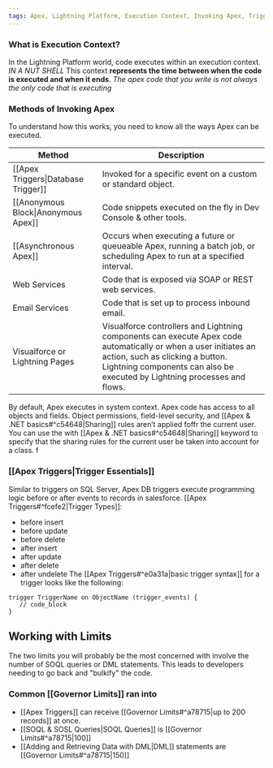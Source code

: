 ```yaml
---
tags: Apex, Lightning Platform, Execution Context, Invoking Apex, Triggers, Trigger, Governor Limits
---
```

### What is Execution Context?
In the Lightning Platform world, code executes within an execution context. *IN A NUT SHELL* This context **represents the time between when the code is executed and when it ends**. 
*The apex code that you write is not always the only code that is executing*

### Methods of Invoking Apex
To understand how this works, you need to know all the ways Apex can be executed. 

| Method            | Description                                                  |
| ----------------- | ------------------------------------------------------------ |
| [[Apex Triggers\|Database Trigger]]  | Invoked for a specific event on a custom or standard object. |
| [[Anonymous Block\|Anonymous Apex]]    | Code snippets executed on the fly in Dev Console & other tools. |
| [[Asynchronous Apex]] |  Occurs when executing a future or queueable Apex, running a batch job, or scheduling Apex to run at a specified interval.                                |
| Web Services      |             Code that is exposed via SOAP or REST web services.                                                 | 
| Email Services | Code that is set up to process inbound email.| 
|           Visualforce or Lightning Pages                                                   |Visualforce controllers and Lightning components can execute Apex code automatically or when a user initiates an action, such as clicking a button. Lightning components can also be executed by Lightning processes and flows. | 

By default, Apex executes in system context. Apex code has access to all objects and fields. Object permissions, field-level security, and [[Apex & .NET basics#^c54648|Sharing]] rules aren’t applied foffr the current user. You can use the with [[Apex & .NET basics#^c54648|Sharing]] keyword to specify that the sharing rules for the current user be taken into account for a class.
f
### [[Apex Triggers|Trigger Essentials]]
Similar to triggers on SQL Server, Apex DB triggers execute programming logic before or after events to records in salesforce. [[Apex Triggers#^fcefe2|Trigger Types]]:
- before insert
- before update
- before delete
- after insert
- after update
- after delete
- after undelete
The [[Apex Triggers#^e0a31a|basic trigger syntax]] for a trigger looks like the following:

```apex
trigger TriggerName on ObjectName (trigger_events) {
   // code_block
}
```

## Working with Limits 
The two limits you will probably be the most concerned with involve the number of SOQL queries or DML statements. This leads to developers needing to go back and "bulkify" the code.
### Common [[Governor Limits]] ran into
- [[Apex Triggers]] can receive [[Governor Limits#^a78715|up to 200 records]] at once. 
- [[SOQL & SOSL Queries|SOQL Queries]] is [[Governor Limits#^a78715|100]]
- [[Adding and Retrieving Data with DML|DML]] statements are [[Governor Limits#^a78715|150]]